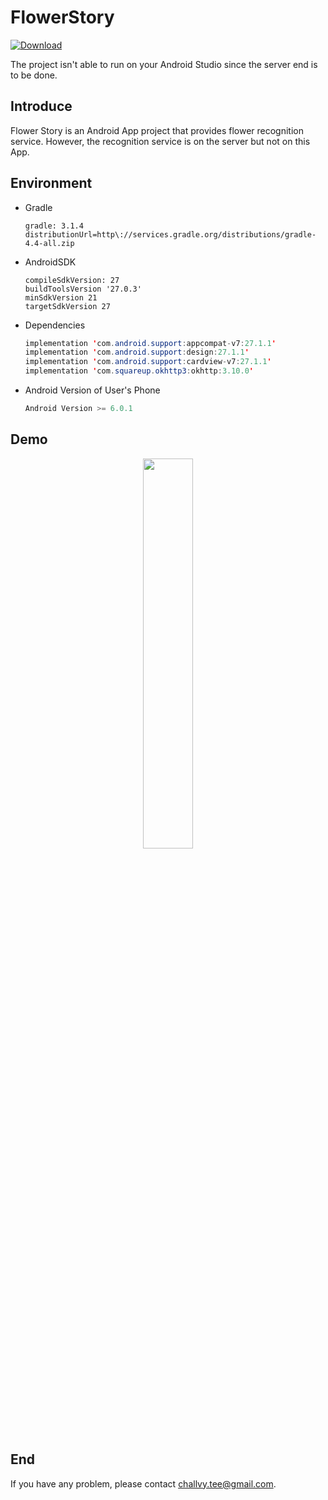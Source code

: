 # FlowerStory

[![Download](https://img.shields.io/badge/Download-v1.0.0-ff8080.svg)](https://github.com/challvy/FlowerStory/raw/master/README_RES/app.apk)

The project isn't able to run on your Android Studio since the server end is to be done.

## Introduce

Flower Story is an Android App project that provides flower recognition service. However, the recognition service is on the server but not on this App.

## Environment

- Gradle

  ```
  gradle: 3.1.4
  distributionUrl=http\://services.gradle.org/distributions/gradle-4.4-all.zip
  ```

- AndroidSDK

  ```
  compileSdkVersion: 27
  buildToolsVersion '27.0.3'
  minSdkVersion 21
  targetSdkVersion 27
  ```

- Dependencies

  ```java
  implementation 'com.android.support:appcompat-v7:27.1.1'
  implementation 'com.android.support:design:27.1.1'
  implementation 'com.android.support:cardview-v7:27.1.1'
  implementation 'com.squareup.okhttp3:okhttp:3.10.0'
  ```

- Android Version of User's Phone

  ```java
  Android Version >= 6.0.1
  ```

## Demo

<div align=center>
<img src="https://github.com/challvy/FlowerStory/raw/master/README_RES/app.gif" width="40%"/> 


</div>

## End

If you have any problem, please contact challvy.tee@gmail.com.
